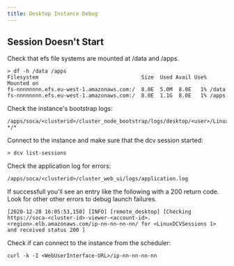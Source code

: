 ```yaml
---
title: Desktop Instance Debug
---
```


## Session Doesn't Start

Check that efs file systems are mounted at /data and /apps.

```
> df -h /data /apps
Filesystem                                 Size  Used Avail Use% Mounted on
fs-nnnnnnnn.efs.eu-west-1.amazonaws.com:/  8.0E  5.0M  8.0E   1% /data
fs-nnnnnnnn.efs.eu-west-1.amazonaws.com:/  8.0E  1.1G  8.0E   1% /apps
```

Check the instance's bootstrap logs:

```
/apps/soca/<clusterid>/cluster_node_bootstrap/logs/desktop/<user>/LinuxDesktop*/ip-*/*
```

Connect to the instance and make sure that the dcv session started:

```
> dcv list-sessions
```

Check the application log for errors: 

```
/apps/soca/<clusterid>/cluster_web_ui/logs/application.log
```

If successfull you'll see an entry like the following with a 200 return code. 
Look for other other errors to debug launch failures.

```
[2020-12-28 16:05:53,150] [INFO] [remote_desktop] [Checking https://soca-<cluster-id>-viewer-<account-id>.<region>.elb.amazonaws.com/ip-nn-nn-nn-nn/ for <LinuxDCVSessions 1> and received status 200 ]
```

Check if can connect to the instance from the scheduler:

```
curl -k -I <WebUserInterface-URL>/ip-nn-nn-nn-nn
```
